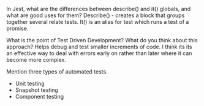 In Jest, what are the differences between describe() and it() globals, and what are good uses for them?
Describe() - creates a block that groups together several relate tests. It() is an alias for test which runs a test of a promise. 


What is the point of Test Driven Development? What do you think about this approach?
Helps debug  and test smaller increments of code. I think its its an effective way to deal with errors early on rather than later where it can become more complex. 

Mention three types of automated tests.

- Unit testing 
- Snapshot testing 
- Component testing 